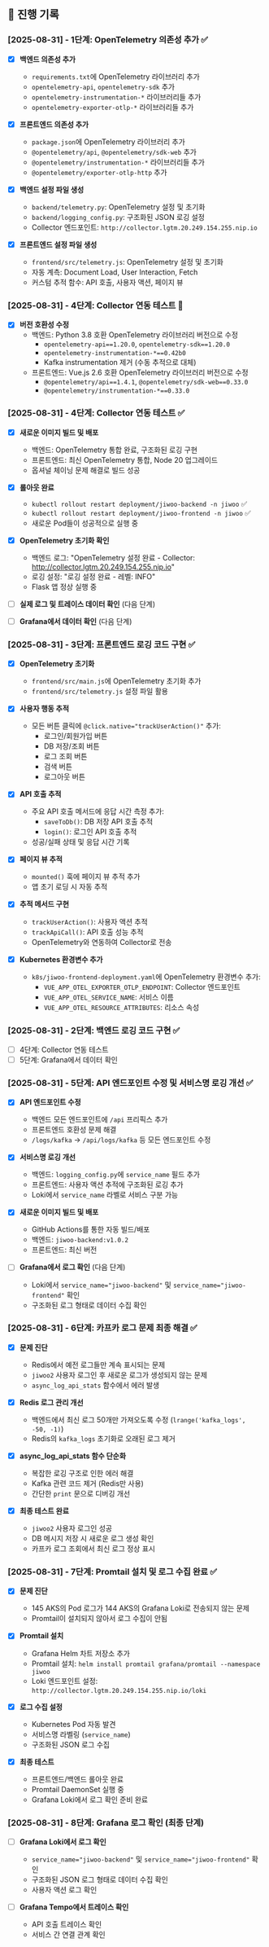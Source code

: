 ## 📝 진행 기록

### [2025-08-31] - 1단계: OpenTelemetry 의존성 추가 ✅
- [x] **백엔드 의존성 추가**
  - `requirements.txt`에 OpenTelemetry 라이브러리 추가
  - `opentelemetry-api`, `opentelemetry-sdk` 추가
  - `opentelemetry-instrumentation-*` 라이브러리들 추가
  - `opentelemetry-exporter-otlp-*` 라이브러리들 추가

- [x] **프론트엔드 의존성 추가**
  - `package.json`에 OpenTelemetry 라이브러리 추가
  - `@opentelemetry/api`, `@opentelemetry/sdk-web` 추가
  - `@opentelemetry/instrumentation-*` 라이브러리들 추가
  - `@opentelemetry/exporter-otlp-http` 추가

- [x] **백엔드 설정 파일 생성**
  - `backend/telemetry.py`: OpenTelemetry 설정 및 초기화
  - `backend/logging_config.py`: 구조화된 JSON 로깅 설정
  - Collector 엔드포인트: `http://collector.lgtm.20.249.154.255.nip.io`

- [x] **프론트엔드 설정 파일 생성**
  - `frontend/src/telemetry.js`: OpenTelemetry 설정 및 초기화
  - 자동 계측: Document Load, User Interaction, Fetch
  - 커스텀 추적 함수: API 호출, 사용자 액션, 페이지 뷰

### [2025-08-31] - 4단계: Collector 연동 테스트 🔄
- [x] **버전 호환성 수정**
  - 백엔드: Python 3.8 호환 OpenTelemetry 라이브러리 버전으로 수정
    - `opentelemetry-api==1.20.0`, `opentelemetry-sdk==1.20.0`
    - `opentelemetry-instrumentation-*==0.42b0`
    - Kafka instrumentation 제거 (수동 추적으로 대체)
  - 프론트엔드: Vue.js 2.6 호환 OpenTelemetry 라이브러리 버전으로 수정
    - `@opentelemetry/api==1.4.1`, `@opentelemetry/sdk-web==0.33.0`
    - `@opentelemetry/instrumentation-*==0.33.0`

### [2025-08-31] - 4단계: Collector 연동 테스트 ✅
- [x] **새로운 이미지 빌드 및 배포**
  - 백엔드: OpenTelemetry 통합 완료, 구조화된 로깅 구현
  - 프론트엔드: 최신 OpenTelemetry 통합, Node 20 업그레이드
  - 옵셔널 체이닝 문제 해결로 빌드 성공

- [x] **롤아웃 완료**
  - `kubectl rollout restart deployment/jiwoo-backend -n jiwoo` ✅
  - `kubectl rollout restart deployment/jiwoo-frontend -n jiwoo` ✅
  - 새로운 Pod들이 성공적으로 실행 중

- [x] **OpenTelemetry 초기화 확인**
  - 백엔드 로그: "OpenTelemetry 설정 완료 - Collector: http://collector.lgtm.20.249.154.255.nip.io"
  - 로깅 설정: "로깅 설정 완료 - 레벨: INFO"
  - Flask 앱 정상 실행 중

- [ ] **실제 로그 및 트레이스 데이터 확인** (다음 단계)
- [ ] **Grafana에서 데이터 확인** (다음 단계)

### [2025-08-31] - 3단계: 프론트엔드 로깅 코드 구현 ✅
- [x] **OpenTelemetry 초기화**
  - `frontend/src/main.js`에 OpenTelemetry 초기화 추가
  - `frontend/src/telemetry.js` 설정 파일 활용

- [x] **사용자 행동 추적**
  - 모든 버튼 클릭에 `@click.native="trackUserAction()"` 추가:
    - 로그인/회원가입 버튼
    - DB 저장/조회 버튼
    - 로그 조회 버튼
    - 검색 버튼
    - 로그아웃 버튼

- [x] **API 호출 추적**
  - 주요 API 호출 메서드에 응답 시간 측정 추가:
    - `saveToDb()`: DB 저장 API 호출 추적
    - `login()`: 로그인 API 호출 추적
  - 성공/실패 상태 및 응답 시간 기록

- [x] **페이지 뷰 추적**
  - `mounted()` 훅에 페이지 뷰 추적 추가
  - 앱 초기 로딩 시 자동 추적

- [x] **추적 메서드 구현**
  - `trackUserAction()`: 사용자 액션 추적
  - `trackApiCall()`: API 호출 성능 추적
  - OpenTelemetry와 연동하여 Collector로 전송

- [x] **Kubernetes 환경변수 추가**
  - `k8s/jiwoo-frontend-deployment.yaml`에 OpenTelemetry 환경변수 추가:
    - `VUE_APP_OTEL_EXPORTER_OTLP_ENDPOINT`: Collector 엔드포인트
    - `VUE_APP_OTEL_SERVICE_NAME`: 서비스 이름
    - `VUE_APP_OTEL_RESOURCE_ATTRIBUTES`: 리소스 속성

### [2025-08-31] - 2단계: 백엔드 로깅 코드 구현 ✅
- [ ] 4단계: Collector 연동 테스트
- [ ] 5단계: Grafana에서 데이터 확인

### [2025-08-31] - 5단계: API 엔드포인트 수정 및 서비스명 로깅 개선 ✅
- [x] **API 엔드포인트 수정**
  - 백엔드 모든 엔드포인트에 `/api` 프리픽스 추가
  - 프론트엔드 호환성 문제 해결
  - `/logs/kafka` → `/api/logs/kafka` 등 모든 엔드포인트 수정

- [x] **서비스명 로깅 개선**
  - 백엔드: `logging_config.py`에 `service_name` 필드 추가
  - 프론트엔드: 사용자 액션 추적에 구조화된 로깅 추가
  - Loki에서 `service_name` 라벨로 서비스 구분 가능

- [x] **새로운 이미지 빌드 및 배포**
  - GitHub Actions를 통한 자동 빌드/배포
  - 백엔드: `jiwoo-backend:v1.0.2`
  - 프론트엔드: 최신 버전

- [ ] **Grafana에서 로그 확인** (다음 단계)
  - Loki에서 `service_name="jiwoo-backend"` 및 `service_name="jiwoo-frontend"` 확인
  - 구조화된 로그 형태로 데이터 수집 확인

### [2025-08-31] - 6단계: 카프카 로그 문제 최종 해결 ✅
- [x] **문제 진단**
  - Redis에서 예전 로그들만 계속 표시되는 문제
  - `jiwoo2` 사용자 로그인 후 새로운 로그가 생성되지 않는 문제
  - `async_log_api_stats` 함수에서 에러 발생

- [x] **Redis 로그 관리 개선**
  - 백엔드에서 최신 로그 50개만 가져오도록 수정 (`lrange('kafka_logs', -50, -1)`)
  - Redis의 `kafka_logs` 초기화로 오래된 로그 제거

- [x] **async_log_api_stats 함수 단순화**
  - 복잡한 로깅 구조로 인한 에러 해결
  - Kafka 관련 코드 제거 (Redis만 사용)
  - 간단한 `print` 문으로 디버깅 개선

- [x] **최종 테스트 완료**
  - `jiwoo2` 사용자 로그인 성공
  - DB 메시지 저장 시 새로운 로그 생성 확인
  - 카프카 로그 조회에서 최신 로그 정상 표시

### [2025-08-31] - 7단계: Promtail 설치 및 로그 수집 완료 ✅
- [x] **문제 진단**
  - 145 AKS의 Pod 로그가 144 AKS의 Grafana Loki로 전송되지 않는 문제
  - Promtail이 설치되지 않아서 로그 수집이 안됨

- [x] **Promtail 설치**
  - Grafana Helm 차트 저장소 추가
  - Promtail 설치: `helm install promtail grafana/promtail --namespace jiwoo`
  - Loki 엔드포인트 설정: `http://collector.lgtm.20.249.154.255.nip.io/loki`

- [x] **로그 수집 설정**
  - Kubernetes Pod 자동 발견
  - 서비스명 라벨링 (`service_name`)
  - 구조화된 JSON 로그 수집

- [x] **최종 테스트**
  - 프론트엔드/백엔드 롤아웃 완료
  - Promtail DaemonSet 실행 중
  - Grafana Loki에서 로그 확인 준비 완료

### [2025-08-31] - 8단계: Grafana 로그 확인 (최종 단계)
- [ ] **Grafana Loki에서 로그 확인**
  - `service_name="jiwoo-backend"` 및 `service_name="jiwoo-frontend"` 확인
  - 구조화된 JSON 로그 형태로 데이터 수집 확인
  - 사용자 액션 로그 확인

- [ ] **Grafana Tempo에서 트레이스 확인**
  - API 호출 트레이스 확인
  - 서비스 간 연결 관계 확인

